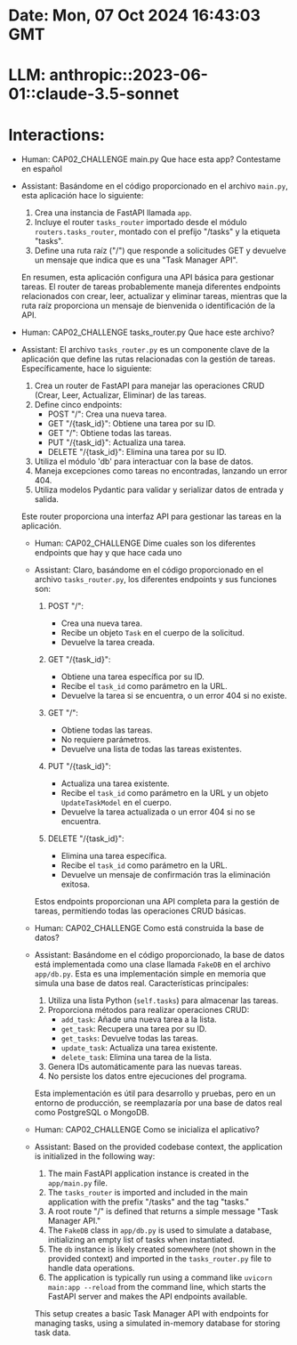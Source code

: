 # Date: Mon, 07 Oct 2024 16:43:03 GMT

# LLM: anthropic::2023-06-01::claude-3.5-sonnet

# Interactions:

- Human: CAP02_CHALLENGE main.py Que hace esta app? Contestame en español
- Assistant: Basándome en el código proporcionado en el archivo `main.py`, esta aplicación hace lo siguiente:

  1. Crea una instancia de FastAPI llamada `app`.
  2. Incluye el router `tasks_router` importado desde el módulo `routers.tasks_router`, montado con el prefijo "/tasks" y la etiqueta "tasks".
  3. Define una ruta raíz ("/") que responde a solicitudes GET y devuelve un mensaje que indica que es una "Task Manager API".

  En resumen, esta aplicación configura una API básica para gestionar tareas. El router de tareas probablemente maneja diferentes endpoints relacionados con crear, leer, actualizar y eliminar tareas, mientras que la ruta raíz proporciona un mensaje de bienvenida o identificación de la API.

- Human: CAP02_CHALLENGE tasks_router.py Que hace este archivo?
- Assistant: El archivo `tasks_router.py` es un componente clave de la aplicación que define las rutas relacionadas con la gestión de tareas. Específicamente, hace lo siguiente:

  1. Crea un router de FastAPI para manejar las operaciones CRUD (Crear, Leer, Actualizar, Eliminar) de las tareas.
  2. Define cinco endpoints:
     - POST "/": Crea una nueva tarea.
     - GET "/{task_id}": Obtiene una tarea por su ID.
     - GET "/": Obtiene todas las tareas.
     - PUT "/{task_id}": Actualiza una tarea.
     - DELETE "/{task_id}": Elimina una tarea por su ID.
  3. Utiliza el módulo 'db' para interactuar con la base de datos.
  4. Maneja excepciones como tareas no encontradas, lanzando un error 404.
  5. Utiliza modelos Pydantic para validar y serializar datos de entrada y salida.

  Este router proporciona una interfaz API para gestionar las tareas en la aplicación.

  - Human: CAP02_CHALLENGE Dime cuales son los diferentes endpoints que hay y que hace cada uno
  - Assistant: Claro, basándome en el código proporcionado en el archivo `tasks_router.py`, los diferentes endpoints y sus funciones son:

    1.  POST "/":

        - Crea una nueva tarea.
        - Recibe un objeto `Task` en el cuerpo de la solicitud.
        - Devuelve la tarea creada.

    2.  GET "/{task_id}":

        - Obtiene una tarea específica por su ID.
        - Recibe el `task_id` como parámetro en la URL.
        - Devuelve la tarea si se encuentra, o un error 404 si no existe.

    3.  GET "/":

        - Obtiene todas las tareas.
        - No requiere parámetros.
        - Devuelve una lista de todas las tareas existentes.

    4.  PUT "/{task_id}":

        - Actualiza una tarea existente.
        - Recibe el `task_id` como parámetro en la URL y un objeto `UpdateTaskModel` en el cuerpo.
        - Devuelve la tarea actualizada o un error 404 si no se encuentra.

    5.  DELETE "/{task_id}":
        - Elimina una tarea específica.
        - Recibe el `task_id` como parámetro en la URL.
        - Devuelve un mensaje de confirmación tras la eliminación exitosa.

    Estos endpoints proporcionan una API completa para la gestión de tareas, permitiendo todas las operaciones CRUD básicas.

  - Human: CAP02_CHALLENGE Como está construida la base de datos?
  - Assistant: Basándome en el código proporcionado, la base de datos está implementada como una clase llamada `FakeDB` en el archivo `app/db.py`. Esta es una implementación simple en memoria que simula una base de datos real. Características principales:

    1.  Utiliza una lista Python (`self.tasks`) para almacenar las tareas.
    2.  Proporciona métodos para realizar operaciones CRUD:
        - `add_task`: Añade una nueva tarea a la lista.
        - `get_task`: Recupera una tarea por su ID.
        - `get_tasks`: Devuelve todas las tareas.
        - `update_task`: Actualiza una tarea existente.
        - `delete_task`: Elimina una tarea de la lista.
    3.  Genera IDs automáticamente para las nuevas tareas.
    4.  No persiste los datos entre ejecuciones del programa.

    Esta implementación es útil para desarrollo y pruebas, pero en un entorno de producción, se reemplazaría por una base de datos real como PostgreSQL o MongoDB.

  - Human: CAP02_CHALLENGE Como se inicializa el aplicativo?
  - Assistant: Based on the provided codebase context, the application is initialized in the following way:

    1.  The main FastAPI application instance is created in the `app/main.py` file.
    2.  The `tasks_router` is imported and included in the main application with the prefix "/tasks" and the tag "tasks."
    3.  A root route "/" is defined that returns a simple message "Task Manager API."
    4.  The `FakeDB` class in `app/db.py` is used to simulate a database, initializing an empty list of tasks when instantiated.
    5.  The `db` instance is likely created somewhere (not shown in the provided context) and imported in the `tasks_router.py` file to handle data operations.
    6.  The application is typically run using a command like `uvicorn main:app --reload` from the command line, which starts the FastAPI server and makes the API endpoints available.

    This setup creates a basic Task Manager API with endpoints for managing tasks, using a simulated in-memory database for storing task data.
